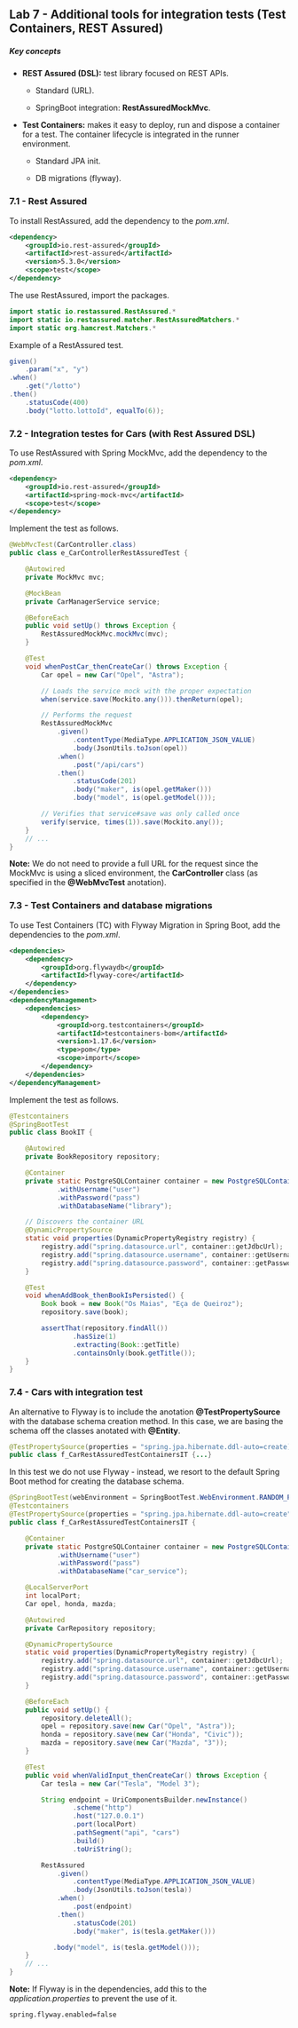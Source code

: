 ## Lab 7 - Additional tools for integration tests (Test Containers, REST Assured)

##### Key concepts

- **REST Assured (DSL):** test library focused on REST APIs.
  
  - Standard (URL).
  
  - SpringBoot integration: **RestAssuredMockMvc**.

- **Test Containers:** makes it easy to deploy, run and dispose a container for a test. The container lifecycle is integrated in the runner environment.
  
  - Standard JPA init.
  
  - DB migrations (flyway).

### 7.1 - Rest Assured

To install RestAssured, add the dependency to the *pom.xml*.

```xml
<dependency>
    <groupId>io.rest-assured</groupId>
    <artifactId>rest-assured</artifactId>
    <version>5.3.0</version>
    <scope>test</scope>
</dependency>
```

The use RestAssured, import the packages.

```java
import static io.restassured.RestAssured.*
import static io.restassured.matcher.RestAssuredMatchers.*
import static org.hamcrest.Matchers.*
```

Example of a RestAssured test.

```java
given()
    .param("x", "y")
.when()
    .get("/lotto")
.then()
    .statusCode(400)
    .body("lotto.lottoId", equalTo(6));
```

### 7.2 - Integration testes for Cars (with Rest Assured DSL)

To use RestAssured with Spring MockMvc, add the dependency to the *pom.xml*.

```xml
<dependency>
    <groupId>io.rest-assured</groupId>
    <artifactId>spring-mock-mvc</artifactId>
    <scope>test</scope>
</dependency>
```

Implement the test as follows.

```java
@WebMvcTest(CarController.class)
public class e_CarControllerRestAssuredTest {

    @Autowired
    private MockMvc mvc;

    @MockBean
    private CarManagerService service;

    @BeforeEach
    public void setUp() throws Exception {
        RestAssuredMockMvc.mockMvc(mvc);
    }

    @Test
    void whenPostCar_thenCreateCar() throws Exception {
        Car opel = new Car("Opel", "Astra");

        // Loads the service mock with the proper expectation
        when(service.save(Mockito.any())).thenReturn(opel);

        // Performs the request
        RestAssuredMockMvc
            .given()
                .contentType(MediaType.APPLICATION_JSON_VALUE)
                .body(JsonUtils.toJson(opel))
            .when()
                .post("/api/cars")
            .then()
                .statusCode(201)
                .body("maker", is(opel.getMaker()))
                .body("model", is(opel.getModel()));

        // Verifies that service#save was only called once
        verify(service, times(1)).save(Mockito.any());
    }
    // ...
}
```

**Note:** We do not need to provide a full URL for the request since the MockMvc is using a sliced environment, the **CarController** class (as specified in the **@WebMvcTest** anotation).

### 7.3 - Test Containers and database migrations

To use Test Containers (TC) with Flyway Migration in Spring Boot, add the dependencies to the *pom.xml*.

```xml
<dependencies>
    <dependency>
        <groupId>org.flywaydb</groupId>
        <artifactId>flyway-core</artifactId>
    </dependency>
</dependencies>
<dependencyManagement>
    <dependencies>
        <dependency>
            <groupId>org.testcontainers</groupId>
            <artifactId>testcontainers-bom</artifactId>
            <version>1.17.6</version>
            <type>pom</type>
            <scope>import</scope>
        </dependency>
    </dependencies>
</dependencyManagement>
```

Implement the test as follows.

```java
@Testcontainers
@SpringBootTest
public class BookIT {

    @Autowired
    private BookRepository repository;

    @Container
    private static PostgreSQLContainer container = new PostgreSQLContainer("postgres:12")
            .withUsername("user")
            .withPassword("pass")
            .withDatabaseName("library");

    // Discovers the container URL
    @DynamicPropertySource
    static void properties(DynamicPropertyRegistry registry) {
        registry.add("spring.datasource.url", container::getJdbcUrl);
        registry.add("spring.datasource.username", container::getUsername);
        registry.add("spring.datasource.password", container::getPassword);
    }

    @Test
    void whenAddBook_thenBookIsPersisted() {
        Book book = new Book("Os Maias", "Eça de Queiroz");
        repository.save(book);

        assertThat(repository.findAll())
                .hasSize(1)
                .extracting(Book::getTitle)
                .containsOnly(book.getTitle());
    }
}
```

### 7.4 - Cars with integration test

An alternative to Flyway is to include the anotation **@TestPropertySource** with the database schema creation method. In this case, we are basing the schema off the classes anotated with **@Entity**.

```java
@TestPropertySource(properties = "spring.jpa.hibernate.ddl-auto=create)
public class f_CarRestAssuredTestContainersIT {...}
```

In this test we do not use Flyway - instead, we resort to the default Spring Boot method for creating the database schema.

```java
@SpringBootTest(webEnvironment = SpringBootTest.WebEnvironment.RANDOM_PORT)
@Testcontainers
@TestPropertySource(properties = "spring.jpa.hibernate.ddl-auto=create") // Alternative to Flyway
public class f_CarRestAssuredTestContainersIT {

    @Container
    private static PostgreSQLContainer container = new PostgreSQLContainer("postgres:12")
            .withUsername("user")
            .withPassword("pass")
            .withDatabaseName("car_service");

    @LocalServerPort
    int localPort;
    Car opel, honda, mazda;

    @Autowired
    private CarRepository repository;

    @DynamicPropertySource
    static void properties(DynamicPropertyRegistry registry) {
        registry.add("spring.datasource.url", container::getJdbcUrl);
        registry.add("spring.datasource.username", container::getUsername);
        registry.add("spring.datasource.password", container::getPassword);
    }

    @BeforeEach
    public void setUp() {
        repository.deleteAll();
        opel = repository.save(new Car("Opel", "Astra"));
        honda = repository.save(new Car("Honda", "Civic"));
        mazda = repository.save(new Car("Mazda", "3"));
    }

    @Test
    public void whenValidInput_thenCreateCar() throws Exception {
        Car tesla = new Car("Tesla", "Model 3");

        String endpoint = UriComponentsBuilder.newInstance()
                .scheme("http")
                .host("127.0.0.1")
                .port(localPort)
                .pathSegment("api", "cars")
                .build()
                .toUriString();

        RestAssured
            .given()
                .contentType(MediaType.APPLICATION_JSON_VALUE)
                .body(JsonUtils.toJson(tesla))
            .when()
                .post(endpoint)
            .then()
                .statusCode(201)
                .body("maker", is(tesla.getMaker()))

           .body("model", is(tesla.getModel()));
    }
    // ...
}
```

**Note:** If Flyway is in the dependencies, add this to the *application.properties* to prevent the use of it.

```properties
spring.flyway.enabled=false
```
